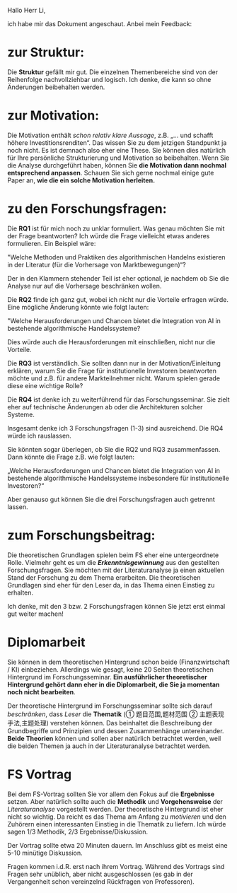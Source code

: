 Hallo Herr Li,

  

ich habe mir das Dokument angeschaut. Anbei mein Feedback:

  

# zur Struktur:

  

Die **Struktur** gefällt mir gut. Die einzelnen Themenbereiche sind von der Reihenfolge nachvollziehbar und logisch. Ich denke, die kann so ohne Änderungen beibehalten werden.

  

# zur Motivation:

  

Die Motivation enthält *schon relativ klare Aussage*, z.B. „... und schafft höhere Investitionsrenditen“. Das wissen Sie zu dem jetzigen Standpunkt ja noch nicht. Es ist demnach also eher eine These. Sie können dies natürlich für Ihre persönliche Strukturierung und Motivation so beibehalten. Wenn Sie die Analyse durchgeführt haben, können Sie **die Motivation dann nochmal entsprechend anpassen**. Schauen Sie sich gerne nochmal einige gute Paper an, **wie die ein solche Motivation herleiten.**

  

# zu den Forschungsfragen:

  

Die **RQ1** ist für mich noch zu unklar formuliert. Was genau möchten Sie mit der Frage beantworten? Ich würde die Frage vielleicht etwas anderes formulieren. Ein Beispiel wäre:

"Welche Methoden und Praktiken des algorithmischen Handelns existieren in der Literatur (für die Vorhersage von Marktbewegungen)“?

  

Der in den Klammern stehender Teil ist eher optional, je nachdem ob Sie die Analyse nur auf die Vorhersage beschränken wollen.

  

Die **RQ2** finde ich ganz gut, wobei ich nicht nur die Vorteile erfragen würde. Eine mögliche Änderung könnte wie folgt lauten:

"Welche Herausforderungen und Chancen bietet die Integration von AI in bestehende algorithmische Handelssysteme?

  

Dies würde auch die Herausforderungen mit einschließen, nicht nur die Vorteile.

  

Die **RQ3** ist verständlich. Sie sollten dann nur in der Motivation/Einleitung erklären, warum Sie die Frage für institutionelle Investoren beantworten möchte und z.B. für andere Markteilnehmer nicht. Warum spielen gerade diese eine wichtige Rolle? 

  

Die **RQ4** ist denke ich zu weiterführend für das Forschungsseminar. Sie zielt eher auf technische Änderungen ab oder die Architekturen solcher Systeme.

  

Insgesamt denke ich 3 Forschungsfragen (1-3) sind ausreichend. Die RQ4 würde ich rauslassen.

  

Sie könnten sogar überlegen, ob Sie die RQ2 und RQ3 zusammenfassen. Dann könnte die Frage z.B. wie folgt lauten:

„Welche Herausforderungen und Chancen bietet die Integration von AI in bestehende algorithmische Handelssysteme insbesondere für institutionelle Investoren?“

  

Aber genauso gut können Sie die drei Forschungsfragen auch getrennt lassen. 

  

# zum Forschungsbeitrag:

  

Die theoretischen Grundlagen spielen beim FS eher eine untergeordnete Rolle. Vielmehr geht es um die ***Erkenntnisgewinnung*** aus den gestellten Forschungsfragen. Sie möchten mit der Literaturanalyse ja einen aktuellen Stand der Forschung zu dem Thema erarbeiten. Die theoretischen Grundlagen sind eher für den Leser da, in das Thema einen Einstieg zu erhalten.

  

Ich denke, mit den 3 bzw. 2 Forschungsfragen können Sie jetzt erst einmal gut weiter machen!


# Diplomarbeit
Sie können in dem theoretischen Hintergrund schon beide (Finanzwirtschaft / KI) einbeziehen. Allerdings wie gesagt, keine 20 Seiten theoretischen Hintergrund im Forschungsseminar. **Ein ausführlicher theoretischer Hintergrund gehört dann eher in die Diplomarbeit, die Sie ja momentan noch nicht bearbeiten**.

  

Der theoretische Hintergrund im Forschungsseminar sollte sich darauf *beschränken*, dass *Leser* die **Thematik** (① 题目范围,题材范围  ② 主题表现手法,主题处理) verstehen können. Das beinhaltet die Beschreibung der Grundbegriffe und Prinzipien und dessen Zusammenhänge untereinander. **Beide Theorien** können und sollen aber natürlich betrachtet werden, weil die beiden Themen ja auch in der Literaturanalyse betrachtet werden.



# FS Vortrag

Bei dem FS-Vortrag sollten Sie vor allem den Fokus auf die **Ergebnisse** setzen. Aber natürlich sollte auch die **Methodik** und **Vorgehensweise** der *Literaturanalyse* vorgestellt werden. Der theoretische Hintergrund ist eher nicht so wichtig. Da reicht es das Thema am Anfang zu *motivieren* und den Zuhörern einen interessanten Einstieg in die Thematik zu liefern. Ich würde sagen 1/3 Methodik, 2/3 Ergebnisse/Diskussion. 


Der Vortrag sollte etwa 20 Minuten dauern. Im Anschluss gibt es meist eine 5-10 minütige Diskussion. 

Fragen kommen i.d.R. erst nach ihrem Vortrag. Während des Vortrags sind Fragen sehr unüblich, aber nicht ausgeschlossen (es gab in der Vergangenheit schon vereinzelnd Rückfragen von Professoren).

